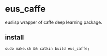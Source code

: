 # eus_caffe

euslisp wrapper of caffe deep learning package.

## install

`sudo make.sh && catkin build eus_caffe;`
